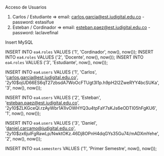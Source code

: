 Acceso de Usuarios 
1. Carlos / Estudiante => email: carlos.garcia@est.iudigital.edu.co - password: estasifue
2. Esteban / Cordinador => email: esteban.paez@est.iudigital.edu.co - password: laclavefinal

Insert MySQL

INSERT INTO `ea4`.`roles`  VALUES ('1', 'Cordinador', now(), now());
INSERT INTO `ea4`.`roles`  VALUES ('2', 'Docente', now(), now());
INSERT INTO `ea4`.`roles`  VALUES ('3', 'Estudiante', now(), now());

INSERT INTO `ea4`.`users`  VALUES ('1', 'Carlos', 'carlos.garcia@est.iudigital.edu.co', '$2y$10$ojUD66ES6qT27zbsdA7WoOcFTUgt3I1p.h9pH2l2ZweRYY4bcSUKa', '3', now(), now());

INSERT INTO `ea4`.`users`  VALUES ('2', 'Esteban', 'esteban.paez@est.iudigital.edu.co', '$2y$10$ZLKGceQl.rzAyWbr1A1IvOWHYQ3u4tpFaY7sKJs6eODTI05hFgKU6', '1', now(), now());

INSERT INTO `ea4`.`users`  VALUES ('3', 'Daniel', 'daniel.carcamo@iudigital.edu.co', '$2y$10$zx6juIFgRawLp/NwktOKz.46Dj8OPnH4dqGYs35Gu74/mADXmYehe', '2', now(), now());

INSERT INTO `ea4`.`semesters`  VALUES ('1', 'Primer Semestre', now(), now());